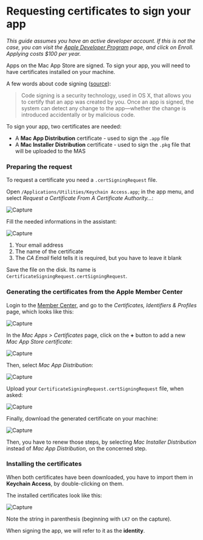 # Requesting certificates to sign your app

*This guide assumes you have an active developer account. If this is not the case, you can visit the [Apple Developer Program](https://developer.apple.com/programs/) page, and click on Enroll. Applying costs $100 per year.*

Apps on the Mac App Store are signed. To sign your app, you will need to have certificates installed on your machine.

A few words about code signing ([source](https://developer.apple.com/library/mac/documentation/Security/Conceptual/CodeSigningGuide/Introduction/Introduction.html)):

> Code signing is a security technology, used in OS X, that allows you to certify that an app was created by you.
> Once an app is signed, the system can detect any change to the app—whether the change is introduced accidentally or by malicious code.

To sign your app, two certificates are needed:

* A **Mac App Distribution** certificate - used to sign the `.app` file
* A **Mac Installer Distribution** certificate - used to sign the `.pkg` file that will be uploaded to the MAS

### Preparing the request

To request a certificate you need a `.certSigningRequest` file.

Open `/Applications/Utilities/Keychain Access.app`; in the app menu, and select *Request a Certificate From A Certificate Authority...*:

![Capture](screenshots/keychain_request_menu.jpg)

Fill the needed informations in the assistant:

![Capture](screenshots/keychain_request_assistant.jpg)

1. Your email address
2. The name of the certificate
3. The *CA Email* field tells it is required, but you have to leave it blank

Save the file on the disk. Its name is `CertificateSigningRequest.certSigningRequest`.

### Generating the certificates from the Apple Member Center

Login to the [Member Center](https://developer.apple.com/membercenter), and go to the *Certificates, Identifiers & Profiles* page, which looks like this:

![Capture](screenshots/certificates_splashscreen.jpg)

In the *Mac Apps > Certificates* page, click on the **+** button to add a new *Mac App Store certificate*:

![Capture](screenshots/certificate_type.jpg)

Then, select *Mac App Distribution*:

![Capture](screenshots/certificate_generate.jpg)

Upload your `CertificateSigningRequest.certSigningRequest` file, when asked:

![Capture](screenshots/import_csr.jpg)

Finally, download the generated certificate on your machine:

![Capture](screenshots/certificate_ready.jpg)

Then, you have to renew those steps, by selecting *Mac Installer Distribution* instead of *Mac App Distribution*, on the concerned step.

### Installing the certificates

When both certificates have been downloaded, you have to import them in **Keychain Access**, by double-clicking on them.

The installed certificates look like this:

![Capture](screenshots/installed_certificates.jpg)

Note the string in parenthesis (beginning with `LK7` on the capture).

When signing the app, we will refer to it as the **identity**.
